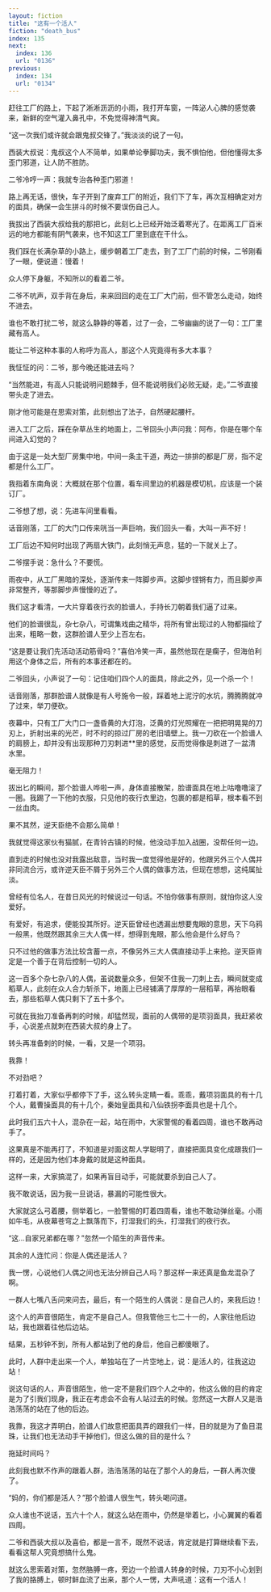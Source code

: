 ```yaml
---
layout: fiction
title: "这有一个活人"
fiction: "death_bus"
index: 135
next:
  index: 136
  url: "0136"
previous:
  index: 134
  url: "0134"
---
```

赶往工厂的路上，下起了淅淅沥沥的小雨，我打开车窗，一阵泌人心脾的感觉袭来，新鲜的空气灌入鼻孔中，不免觉得神清气爽。

“这一次我们或许就会跟鬼叔交锋了。”我淡淡的说了一句。

西装大叔说：鬼叔这个人不简单，如果单论拳脚功夫，我不惧怕他，但他懂得太多歪门邪道，让人防不胜防。

二爷冷哼一声：我就专治各种歪门邪道！

路上再无话，很快，车子开到了废弃工厂的附近，我们下了车，再次互相确定对方的面具，确保一会生拼斗的时候不要误伤自己人。

我拔出了西装大叔给我的那把匕，此刻匕上已经开始泛着寒光了。在距离工厂百米远的地方都能有阴气袭来，也不知这工厂里到底在干什么。

我们踩在长满杂草的小路上，缓步朝着工厂走去，到了工厂门前的时候，二爷刚看了一眼，便说道：慢着！

众人停下身躯，不知所以的看着二爷。

二爷不吭声，双手背在身后，来来回回的走在工厂大门前，但不管怎么走动，始终不进去。

谁也不敢打扰二爷，就这么静静的等着，过了一会，二爷幽幽的说了一句：工厂里藏有高人。

能让二爷这种本事的人称呼为高人，那这个人究竟得有多大本事？

我怔怔的问：二爷，那今晚还能进去吗？

“当然能进，有高人只能说明问题棘手，但不能说明我们必败无疑，走。”二爷直接带头走了进去。

刚才他可能是在思索对策，此刻想出了法子，自然硬起腰杆。

进入工厂之后，踩在杂草丛生的地面上，二爷回头小声问我：阿布，你是在哪个车间进入幻觉的？

由于这是一处大型厂房集中地，中间一条主干道，两边一排排的都是厂房，指不定都是什么工厂。

我指着东南角说：大概就在那个位置，看车间里边的机器是模切机，应该是一个装订厂。

二爷想了想，说：先进车间里看看。

话音刚落，工厂的大门口传来咣当一声巨响，我们回头一看，大叫一声不好！

工厂后边不知何时出现了两扇大铁门，此刻悄无声息，猛的一下就关上了。

二爷摆手说：急什么？不要慌。

雨夜中，从工厂黑暗的深处，逐渐传来一阵脚步声。这脚步铿锵有力，而且脚步声非常整齐，等那脚步声慢慢的近了。

我们这才看清，一大片穿着夜行衣的脸谱人，手持长刀朝着我们逼了过来。

他们的脸谱很乱，杂七杂八，可谓集戏曲之精华，将所有曾出现过的人物都描绘了出来，粗略一数，这群脸谱人至少上百左右。

“这是要让我们先活动活动筋骨吗？”喜伯冷笑一声，虽然他现在是瘸子，但海伯利用这个身体之后，所有的本事还都在的。

二爷回头，小声说了一句：记住咱们四个人的面具，除此之外，见一个杀一个！

话音刚落，那群脸谱人就像是有人号施令一般，踩着地上泥泞的水坑，腾腾腾就冲了过来，举刀便砍。

夜幕中，只有工厂大门口一盏昏黄的大灯泡，泛黄的灯光照耀在一把把明晃晃的刀刃上，折射出来的光芒，时不时的掠过厂房的老旧墙壁上。我一刀砍在一个脸谱人的肩膀上，却并没有出现那种刀刃刺进**里的感觉，反而觉得像是刺进了一盆清水里。

毫无阻力！

拔出匕的瞬间，那个脸谱人哗啦一声，身体直接散架，脸谱面具在地上咕噜噜滚了一圈。我踢了一下他的衣服，只见他的夜行衣里边，包裹的都是稻草，根本看不到一丝血肉。

果不其然，逆天臣绝不会那么简单！

我就觉得这家伙有猫腻，在青铃古镇的时候，他没动手加入战圈，没帮任何一边。

直到走的时候也没对我露出敌意，当时我一度觉得他是好的，他跟另外三个人偶并非同流合污，或许逆天臣不屑于另外三个人偶的做事方法，但现在想想，这纯属扯淡。

曾经有位名人，在昔日风光的时候说过一句话。不怕你做事有原则，就怕你这人没爱好。

有爱好，有追求，便能投其所好。逆天臣曾经也透漏出想要鬼眼的意思，天下乌鸦一般黑，他既然跟其余三大人偶一样，想得到鬼眼，那么他会是什么好鸟？

只不过他的做事方法比较含蓄一点，不像另外三大人偶直接动手上来抢。逆天臣肯定是一个善于在背后控制一切的人。

这一百多个杂七杂八的人偶，虽说数量众多，但架不住我一刀刺上去，瞬间就变成稻草人，此刻在众人合力斩杀下，地面上已经铺满了厚厚的一层稻草，再抬眼看去，那些稻草人偶只剩下了五十多个。

可就在我抬刀准备再刺的时候，却猛然现，面前的人偶带的是项羽面具，我赶紧收手，心说差点就刺在西装大叔的身上了。

转头再准备刺的时候，一看，又是一个项羽。

我靠！

不对劲吧？

打着打着，大家似乎都停下了手，这么转头定睛一看。乖乖，戴项羽面具的有十几个人，戴曹操面具的有十几个，秦始皇面具和八仙铁拐李面具也是十几个。

此时我们五六十人，混杂在一起，站在雨中，大家警惕的看着四周，谁也不敢再动手了。

这果真是不能再打了，不知道是对面这帮人学聪明了，直接把面具变化成跟我们一样的，还是因为他们本身戴的就是这种面具。

这样一来，大家搞混了，如果再盲目动手，可能就要杀到自己人了。

我不敢说话，因为我一旦说话，暴漏的可能性很大。

大家就这么弓着腰，侧举着匕，一脸警惕的盯着四周看，谁也不敢动弹丝毫。小雨如牛毛，从夜幕苍穹之上飘落而下，打湿我们的头，打湿我们的夜行衣。

“这...自家兄弟都在哪？”忽然一个陌生的声音传来。

其余的人连忙问：你是人偶还是活人？

我一愣，心说他们人偶之间也无法分辨自己人吗？那这样一来还真是鱼龙混杂了啊。

一群人七嘴八舌问来问去，最后，有一个陌生的人偶说：是自己人的，来我后边！

这个人的声音很陌生，肯定不是自己人。但我管他三七二十一的，人家往他后边站，我也跟着往他后边站。

结果，五秒钟不到，所有人都站到了他的身后，他自己都傻眼了。

此时，人群中走出来一个人，单独站在了一片空地上，说：是活人的，往我这边站！

说这句话的人，声音很陌生，他一定不是我们四个人之中的，他这么做的目的肯定是为了引我们现身，我正在考虑会不会有人站过去的时候。忽然这一大群人又是浩浩荡荡的站在了他的后边。

我靠，我这才弄明白，脸谱人们故意把面具弄的跟我们一样，目的就是为了鱼目混珠，让我们也无法动手干掉他们，但这么做的目的是什么？

拖延时间吗？

此刻我也默不作声的跟着人群，浩浩荡荡的站在了那个人的身后，一群人再次傻了。

“妈的，你们都是活人？”那个脸谱人很生气，转头喝问道。

众人谁也不说话，五六十个人，就这么站在雨中，仍然是举着匕，小心翼翼的看着四周。

二爷和西装大叔以及喜伯，都是一言不，既然不说话，肯定就是打算继续看下去，看看这帮人究竟想搞什么鬼。

就这么思索着对策，忽然胳膊一疼，旁边一个脸谱人转身的时候，刀刃不小心划到了我的胳膊上，顿时鲜血流了出来，那个人一愣，大声吼道：这有一个活人！
